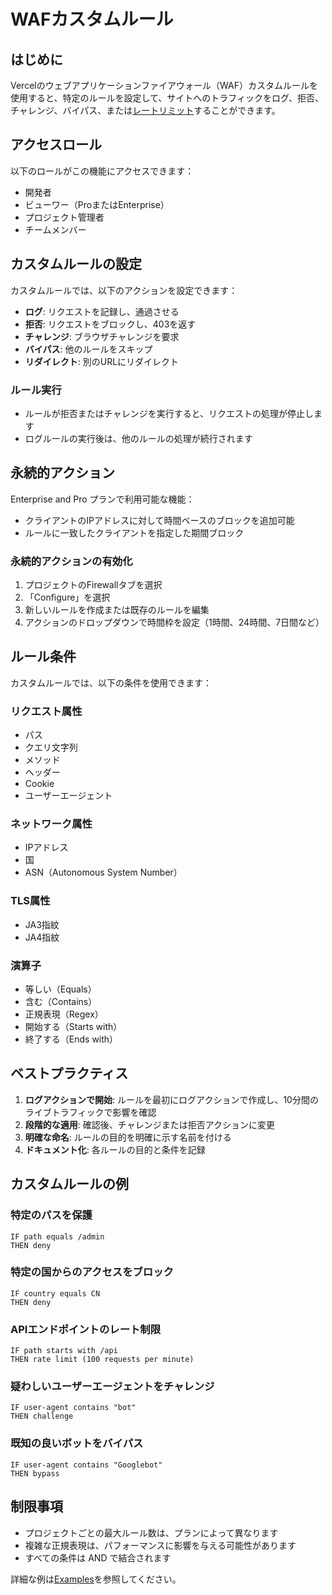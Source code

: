# WAFカスタムルール

## はじめに

Vercelのウェブアプリケーションファイアウォール（WAF）カスタムルールを使用すると、特定のルールを設定して、サイトへのトラフィックをログ、拒否、チャレンジ、バイパス、または[レートリミット](/docs/security/vercel-waf/rate-limiting)することができます。

## アクセスロール

以下のロールがこの機能にアクセスできます：
- 開発者
- ビューワー（ProまたはEnterprise）
- プロジェクト管理者
- チームメンバー

## カスタムルールの設定

カスタムルールでは、以下のアクションを設定できます：
- **ログ**: リクエストを記録し、通過させる
- **拒否**: リクエストをブロックし、403を返す
- **チャレンジ**: ブラウザチャレンジを要求
- **バイパス**: 他のルールをスキップ
- **リダイレクト**: 別のURLにリダイレクト

### ルール実行

- ルールが拒否またはチャレンジを実行すると、リクエストの処理が停止します
- ログルールの実行後は、他のルールの処理が続行されます

## 永続的アクション

Enterprise and Pro プランで利用可能な機能：
- クライアントのIPアドレスに対して時間ベースのブロックを追加可能
- ルールに一致したクライアントを指定した期間ブロック

### 永続的アクションの有効化

1. プロジェクトのFirewallタブを選択
2. 「Configure」を選択
3. 新しいルールを作成または既存のルールを編集
4. アクションのドロップダウンで時間枠を設定（1時間、24時間、7日間など）

## ルール条件

カスタムルールでは、以下の条件を使用できます：

### リクエスト属性
- パス
- クエリ文字列
- メソッド
- ヘッダー
- Cookie
- ユーザーエージェント

### ネットワーク属性
- IPアドレス
- 国
- ASN（Autonomous System Number）

### TLS属性
- JA3指紋
- JA4指紋

### 演算子
- 等しい（Equals）
- 含む（Contains）
- 正規表現（Regex）
- 開始する（Starts with）
- 終了する（Ends with）

## ベストプラクティス

1. **ログアクションで開始**: ルールを最初にログアクションで作成し、10分間のライブトラフィックで影響を確認
2. **段階的な適用**: 確認後、チャレンジまたは拒否アクションに変更
3. **明確な命名**: ルールの目的を明確に示す名前を付ける
4. **ドキュメント化**: 各ルールの目的と条件を記録

## カスタムルールの例

### 特定のパスを保護

```
IF path equals /admin
THEN deny
```

### 特定の国からのアクセスをブロック

```
IF country equals CN
THEN deny
```

### APIエンドポイントのレート制限

```
IF path starts with /api
THEN rate limit (100 requests per minute)
```

### 疑わしいユーザーエージェントをチャレンジ

```
IF user-agent contains "bot"
THEN challenge
```

### 既知の良いボットをバイパス

```
IF user-agent contains "Googlebot"
THEN bypass
```

## 制限事項

- プロジェクトごとの最大ルール数は、プランによって異なります
- 複雑な正規表現は、パフォーマンスに影響を与える可能性があります
- すべての条件は AND で結合されます

詳細な例は[Examples](/docs/security/vercel-waf/examples)を参照してください。
